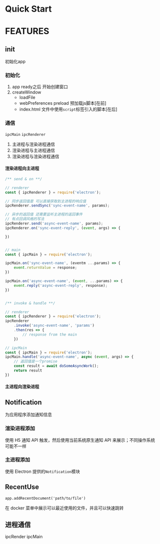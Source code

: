 # Quick Start

# FEATURES

## init
初始化app

### 初始化
1. app ready之后 开始创建窗口
2. createWindow
    + loadFile
    + webPreferences preload 预加载js脚本[在前]
    + index.html 文件中使用`script`标签引入的脚本[在后]

### 通信
`ipcMain` `ipcRenderer`
1. 主进程与渲染进程通信
2. 渲染进程与主进程通信
3. 渲染进程与渲染进程通信


#### 渲染进程向主进程
```js
/** send & on **/

// renderer
const { ipcRenderer } = require('electron');

// 同步返回值是 可以直接获取到主进程的响应值
ipcRenderer.sendSync('sync-event-name', params);

// 异步的返回值 还需要监听主进程的返回事件
// 有点回调风格的写法
ipcRenderer.send('async-event-name', params);
ipcRenderer.on('sync-event-reply', (event, args) => {

})


// main
const { ipcMain } = require('electron');

ipcMain.on('sync-event-name', (eventm ...params) => {
    event.returnValue = response;
})

ipcMain.on('async-event-name', (event, ...params) => {
    event.reply('async-event-reply', response);
})


/** invoke & handle **/

// renderer
const { ipcRenderer } = require('electron');
ipcRenderer
    .invoke('async-event-name', 'params')
    .then(res => {
        // response from the main
    })

// ipcMain
const { ipcMain } = require('electron');
ipcMain.handle('async-event-name', async (event, args) => {
    // 返回值是一个promise
    const result = await doSomeAsyncWork();
    return result
})

```

#### 主进程向渲染进程

## Notification
为应用程序添加通知信息

### 渲染进程添加

使用 H5 通知 API 触发，然后使用当前系统原生通知 API 来展示；不同操作系统可能不一样

### 主进程添加

使用 Electron 提供的`Notification`模块

## RecentUse

`app.addRecentDocument('path/to/file')`

在 docker 菜单中展示可以最近使用的文件，并且可以快速跳转

## 进程通信
ipcRender
ipcMain